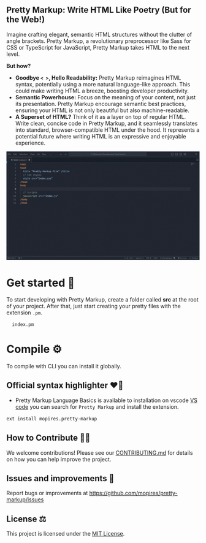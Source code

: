 
## Pretty Markup: Write HTML Like Poetry (But for the Web!)

Imagine crafting elegant, semantic HTML structures without the clutter of angle brackets. Pretty Markup, a revolutionary preprocessor like Sass for CSS or TypeScript for JavaScript, Pretty Markup takes HTML to the next level.

**But how?**

* **Goodbye `< >`, Hello Readability:** Pretty Markup reimagines HTML syntax, potentially using a more natural language-like approach. This could make writing HTML a breeze, boosting developer productivity.
* **Semantic Powerhouse:**  Focus on the meaning of your content, not just its presentation. Pretty Markup encourage semantic best practices, ensuring your HTML is not only beautiful but also machine-readable.
* **A Superset of HTML?**  Think of it as a layer on top of regular HTML. Write clean, concise code in Pretty Markup, and it seamlessly translates into standard, browser-compatible HTML under the hood. It represents a potential future where writing HTML is an expressive and enjoyable experience.

![Pretty Markup](./assets/gif/intellisense.gif)

# Get started 🤔
To start developing with Pretty Markup, create a folder called __src__ at the root of your project. After that, just start creating your pretty files with the extension `.pm`.

```bash
  index.pm
```

# Compile ⚙️
To compile with CLI you can install it globally.

## Official syntax highlighter ❤️‍🔥
- Pretty Markup Language Basics is available to installation on vscode [VS code]("https://code.visualstudio.com/") you can search for `Pretty Markup` and install the extension.

```bash
ext install mopires.pretty-markup
```

## How to Contribute 🙏🏻
We welcome contributions! Please see our [CONTRIBUTING.md](CONTRIBUTING.md) for details on how you can help improve the project.

## Issues and improvements 🔧
Report bugs or improvements at https://github.com/mopires/pretty-markup/issues

## License ⚖️
This project is licensed under the [MIT License](LICENSE.txt).